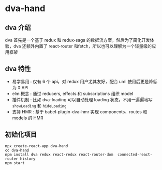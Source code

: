 # dva-hand

## dva 介绍
dva 首先是一个基于 redux 和 redux-saga 的数据流方案，然后为了简化开发体验，dva 还额外内置了 react-router 和fetch，所以也可以理解为一个轻量级的应用框架

## dva 特性
- 易学易用 : 仅有 6 个 api，对 redux 用户尤其友好，配合 umi 使用后更是降低为 0 API
- elm 概念 : 通过 reducers, effects 和 subscriptions 组织 model
- 插件机制 : 比如 dva-loading 可以自动处理 loading 状态，不用一遍遍地写 `showLoading` 和 `hideLoading`
- 支持 HMR : 基于 babel-plugin-dva-hmr 实现 components、routes 和 models 的 HMR

## 初始化项目
```
npx create-react-app dva-hand
cd dva-hand
npm install dva redux react-redux react-router-dom  connected-react-router history
npm start
```
